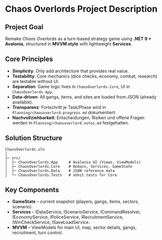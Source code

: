# Chaos Overlords Project Description

## Project Goal
Remake *Chaos Overlords* as a turn-based strategy game using **.NET 9 + Avalonia**, structured in **MVVM style** with lightweight **Services**.

## Core Principles
- **Simplicity**: Only add architecture that provides real value.
- **Testability**: Core mechanics (dice checks, economy, combat, research) are testable without UI.
- **Separation**: Game logic lives in `ChaosOverlords.Core`, UI in `ChaosOverlords.App`.
- **Data-driven**: All gangs, items, and sites are loaded from JSON (already available).
- **Transparenz**: Fortschritt je Task/Phase wird in `Planning/chaosoverlord.progress.md` dokumentiert.
- **Nachvollziehbarkeit**: Entscheidungen, Risiken und offene Fragen werden in `Planning/chaosoverlord.notes.md` festgehalten.

## Solution Structure
```
ChaosOverlords.sln
│
├─ src/
│  ├─ ChaosOverlords.App     # Avalonia UI (Views, ViewModels)
│  ├─ ChaosOverlords.Core    # Domain, Services, GameState
│  ├─ ChaosOverlords.Data    # JSON reference data
│  └─ ChaosOverlords.Tests   # xUnit tests for Core
```

## Key Components
- **GameState** – current snapshot (players, gangs, items, sectors, scenario).
- **Services** – IDataService, IScenarioService, ICommandResolver, IEconomyService, IPoliceService, IRecruitmentService, IWinCheckService, ISaveLoadService.
- **MVVM** – ViewModels for main UI, map, sector details, gangs, recruitment, turn control.
